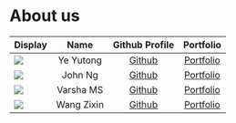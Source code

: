 # About us

Display | Name | Github Profile | Portfolio 
--------|:----:|:--------------:|:---------:
![](https://via.placeholder.com/100.png?text=Photo) | Ye Yutong | [Github](https://github.com/yeyutong811) | [Portfolio](team/yeyutong.md)
![](https://via.placeholder.com/100.png?text=Photo) | John Ng | [Github](https://github.com/JohnNub) | [Portfolio](team/johnng.md)
![](https://via.placeholder.com/100.png?text=Photo) | Varsha MS | [Github](https://github.com/Varsha3006) | [Portfolio](team/varsha3006.md)
![](https://via.placeholder.com/100.png?text=Photo) | Wang Zixin | [Github](https://github.com/WangZixin67) | [Portfolio](team/wangzixin.md)
